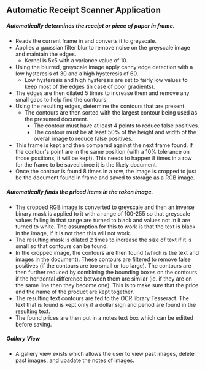 ## Automatic Receipt Scanner Application

##### Automatically determines the receipt or piece of paper in frame.
- Reads the current frame in and converts it to greyscale.
- Applies a gaussian filter blur to remove noise on the greyscale image and maintain the edges.
    - Kernel is 5x5 with a variance value of 10.
- Using the blurred, greyscale image apply canny edge detection with a low hysteresis of 30 and a high hysteresis of 60.
	- Low hysteresis and high hysteresis are set to fairly low values to keep most of the edges (in case of poor gradients).
- The edges are then dilated 5 times to increase them and remove any small gaps to help find the contours.
- Using the resulting edges, determine the contours that are present.
	- The contours are then sorted with the largest contour being used as the presumed document.
		- The contour must have at least 4 points to reduce false positives.
		- The contour must be at least 50% of the height and width of the overall image to reduce false positives.
- This frame is kept and then compared against the next frame found. If the contour's point are in the same position (with a 10% tolerance on those positions, it will be kept). This needs to happen 8 times in a row for the frame to be saved since it is the likely document.
- Once the contour is found 8 times in a row, the image is cropped to just be the document found in frame and saved to storage as a RGB image.

##### Automatically finds the priced items in the taken image.
- The cropped RGB image is converted to greyscale and then an inverse binary mask is applied to it with a range of 100-255 so that greyscale values falling in that range are turned to black and values not in it are turned to white. The assumption for this to work is that the text is black in the image, if it is not then this will not work.
- The resulting mask is dilated 2 times to increase the size of text if it is small so that contours can be found.
- In the cropped image, the contours are then found (which is the text and images in the document). These contours are filtered to remove false positives (if the contours are too small or too large). The contours are then further reduced by combining the bounding boxes on the contours if the horizontal difference between them are similar (ie. if they are on the same line then they become one). This is to make sure that the price and the name of the product are kept together.
- The resulting text contours are fed to the OCR library Tesseract. The text that is found is kept only if a dollar sign and period are found in the resulting text.
- The found prices are then put in a notes text box which can be editted before saving.

##### Gallery View
- A gallery view exists which allows the user to view past images, delete past images, and upadate the notes of images.
